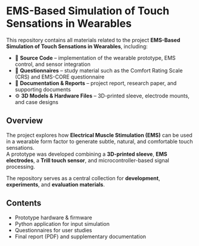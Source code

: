 # EMS-Based Simulation of Touch Sensations in Wearables

This repository contains all materials related to the project **EMS-Based Simulation of Touch Sensations in Wearables**, including:

- 📂 **Source Code** – implementation of the wearable prototype, EMS control, and sensor integration  
- 📄 **Questionnaires** – study material such as the Comfort Rating Scale (CRS) and EMS-CORE questionnaire  
- 📝 **Documentation & Reports** – project report, research paper, and supporting documents  
- ⚙️ **3D Models & Hardware Files** – 3D-printed sleeve, electrode mounts, and case designs  

## Overview

The project explores how **Electrical Muscle Stimulation (EMS)** can be used in a wearable form factor to generate subtle, natural, and comfortable touch sensations.  
A prototype was developed combining a **3D-printed sleeve**, **EMS electrodes**, a **Trill touch sensor**, and microcontroller-based signal processing.  

The repository serves as a central collection for **development**, **experiments**, and **evaluation materials**.

## Contents

- Prototype hardware & firmware  
- Python application for input simulation  
- Questionnaires for user studies  
- Final report (PDF) and supplementary documentation  
